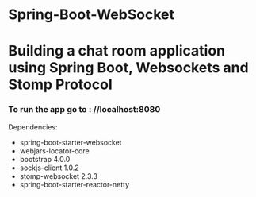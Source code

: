 # Spring-Boot-WebSocket
<h1>Building a chat room application using Spring Boot, Websockets and Stomp Protocol</h1>

<h3>To run the app go to : //localhost:8080</h3>

Dependencies:

<ul>	
	<li>spring-boot-starter-websocket</li>
	<li>webjars-locator-core</li>
	<li>bootstrap 4.0.0</li>
	<li>sockjs-client 1.0.2</li>
	<li>stomp-websocket 2.3.3</li>
	<li>spring-boot-starter-reactor-netty</li>
</ul>	
